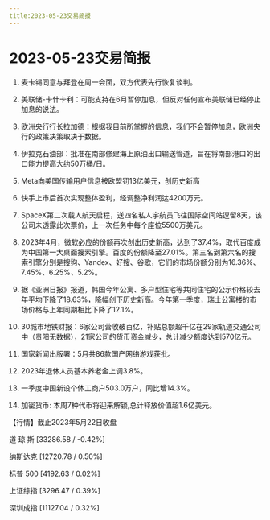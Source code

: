 ```yaml
---
title:2023-05-23交易简报
---
```


# 2023-05-23交易简报

1. 麦卡锡同意与拜登在周一会面，双方代表先行恢复谈判。

2. 美联储-卡什卡利：可能支持在6月暂停加息，但反对任何宣布美联储已经停止加息的说法。

3. 欧洲央行行长拉加德：根据我目前所掌握的信息，我们不会暂停加息，欧洲央行的政策决策取决于数据。

4. 伊拉克石油部：批准在南部修建海上原油出口输送管道，旨在将南部港口的出口能力提高大约50万桶/日。

5. Meta向美国传输用户信息被欧盟罚13亿美元，创历史新高

6. 快手上市后首次实现整体盈利，经调整净利润达4200万元。

7. SpaceX第二次载人航天启程，送四名私人宇航员飞往国际空间站逗留8天，该公司未透露此次票价，上一次任务中每个座位5500万美元。

8. 2023年4月，微软必应的份额再次创出历史新高，达到了37.4%，取代百度成为中国第一大桌面搜索引擎。百度的份额降至27.01%。第三名到第六名的搜索引擎分别是搜狗、Yandex、好搜、谷歌，它们的市场份额分别为16.36%、7.45%、6.25%、5.2%。

9. 据《亚洲日报》报道，韩国今年公寓、多户型住宅等共同住宅的公示价格较去年平均下降了18.63%，降幅创下历史新高。今年第一季度，瑞士公寓楼的市场价格与上年同期相比下降了12.1%。

10. 30城市地铁财报：6家公司营收破百亿，补贴总额超千亿在29家轨道交通公司中（贵阳无数据），21家公司的货币资金减少，总计减少额度达到570亿元。

11. 国家新闻出版署：5月共86款国产网络游戏获批。

12. 2023年退休人员基本养老金上调3.8%。

13. 一季度中国新设个体工商户503.0万户，同比增14.3%。

14. 加密货币: 本周7种代币将迎来解锁,总计释放价值超1.6亿美元。

【行情】截止2023年5月22日收盘

 道  琼  斯 [​​33286.58 / -0.42%]

 纳斯达克 [​​12720.78 /  0.50%​]

 标普 500 [​4192.63   /  0.02%]

 上证综指 [​3296.47   /  0.39%]

 深圳成指 [​11127.04 /  0.32%]
